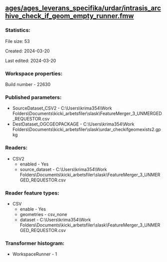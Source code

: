 ﻿## [ages/ages_leverans_specifika/urdar/intrasis_archive_check_if_geom_empty_runner.fmw](https://github.com/kicki58/kix_working_dir/blob/master/ages/ages_leverans_specifika/urdar/intrasis_archive_check_if_geom_empty_runner.fmw)

### Statistics:
File size: 53

Created: 2024-03-20

Last edited: 2024-03-20


### Workspace properties:
Build number    - 22630

### Published parameters:
*  SourceDataset_CSV2    -   C:\Users\krima354\Work Folders\Documents\kicki_arbetsfiler\slask\FeatureMerger_3_UNMERGED_REQUESTOR.csv
*  DestDataset_OGCGEOPACKAGE    -   C:\Users\krima354\Work Folders\Documents\kicki_arbetsfiler\slask\urdar_checkifgeomexists2.gpkg

### Readers:
*  CSV2
    * enabled    -  Yes
    * source_dataset    -   C:\Users\krima354\Work Folders\Documents\kicki_arbetsfiler\slask\FeatureMerger_3_UNMERGED_REQUESTOR.csv

### Reader feature types:
*  CSV
    * enable - Yes
    * geometries - csv_none
    * dataset - C:\Users\krima354\Work Folders\Documents\kicki_arbetsfiler\slask\FeatureMerger_3_UNMERGED_REQUESTOR.csv




### Transformer histogram:
*  WorkspaceRunner    -   1

